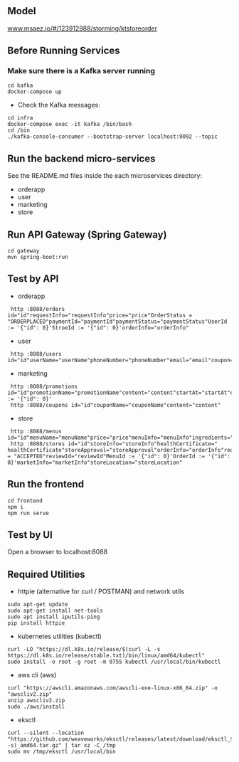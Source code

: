 # 

## Model
www.msaez.io/#/123912988/storming/ktstoreorder

## Before Running Services
### Make sure there is a Kafka server running
```
cd kafka
docker-compose up
```
- Check the Kafka messages:
```
cd infra
docker-compose exec -it kafka /bin/bash
cd /bin
./kafka-console-consumer --bootstrap-server localhost:9092 --topic
```

## Run the backend micro-services
See the README.md files inside the each microservices directory:

- orderapp
- user
- marketing
- store


## Run API Gateway (Spring Gateway)
```
cd gateway
mvn spring-boot:run
```

## Test by API
- orderapp
```
 http :8088/orders id="id"requestInfo="requestInfo"price="price"OrderStatus = "ORDERPLACED"paymentId="paymentId"paymentStatus="paymentStatus"UserId := '{"id": 0}'StroeId := '{"id": 0}'orderInfo="orderInfo"
```
- user
```
 http :8088/users id="id"userName="userName"phoneNumber="phoneNumber"email="email"coupon="coupon"
```
- marketing
```
 http :8088/promotions id="id"promotionName="promotionName"content="content"startAt="startAt"endAt="endAt"StoreId := '{"id": 0}'
 http :8088/coupons id="id"couponName="couponName"content="content"
```
- store
```
 http :8088/menus id="id"menuName="menuName"price="price"menuInfo="menuInfo"ingredients="ingredients"
 http :8088/stores id="id"storeInfo="storeInfo"healthCertificate=" healthCertificate"storeApproval="storeApproval"orderInfo="orderInfo"requestInfo="requestInfo"FoodStatus = "ACCEPTED"reviewId="reviewId"MenuId := '{"id": 0}'OrderId := '{"id": 0}'marketInfo="marketInfo"storeLocation="storeLocation"
```


## Run the frontend
```
cd frontend
npm i
npm run serve
```

## Test by UI
Open a browser to localhost:8088

## Required Utilities

- httpie (alternative for curl / POSTMAN) and network utils
```
sudo apt-get update
sudo apt-get install net-tools
sudo apt install iputils-ping
pip install httpie
```

- kubernetes utilities (kubectl)
```
curl -LO "https://dl.k8s.io/release/$(curl -L -s https://dl.k8s.io/release/stable.txt)/bin/linux/amd64/kubectl"
sudo install -o root -g root -m 0755 kubectl /usr/local/bin/kubectl
```

- aws cli (aws)
```
curl "https://awscli.amazonaws.com/awscli-exe-linux-x86_64.zip" -o "awscliv2.zip"
unzip awscliv2.zip
sudo ./aws/install
```

- eksctl 
```
curl --silent --location "https://github.com/weaveworks/eksctl/releases/latest/download/eksctl_$(uname -s)_amd64.tar.gz" | tar xz -C /tmp
sudo mv /tmp/eksctl /usr/local/bin
```
